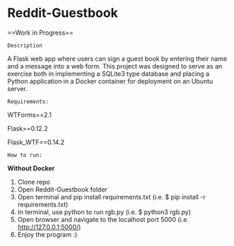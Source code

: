 # Reddit-Guestbook

==Work in Progress==

~~~~~~~~~~~
Description
~~~~~~~~~~~

A Flask web app where users can sign a guest book by entering their name and a message into a web form. This project was designed to serve as an exercise both in implementing a SQLite3 type database and placing a Python application in a Docker container for deployment on an Ubuntu server. 

~~~~~~~~~~~~
Requirements:
~~~~~~~~~~~~
WTForms==2.1

Flask==0.12.2

Flask_WTF==0.14.2

~~~~~~~~~~~~
How to run:
~~~~~~~~~~~~

**Without Docker**

1. Clone repo
2. Open Reddit-Guestbook folder
3. Open terminal and pip install requirements.txt (i.e. $ pip install -r requirements.txt)
4. In terminal, use python to run rgb.py (i.e. $ python3 rgb.py)
5. Open browser and navigate to the localhost port 5000 (i.e. http://127.0.0.1:5000/)
6. Enjoy the program :) 

